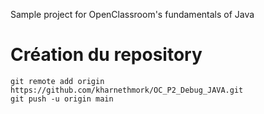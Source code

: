 Sample project for OpenClassroom's fundamentals of Java


# Création du repository

```shell script
git remote add origin https://github.com/kharnethmork/OC_P2_Debug_JAVA.git
git push -u origin main
```
